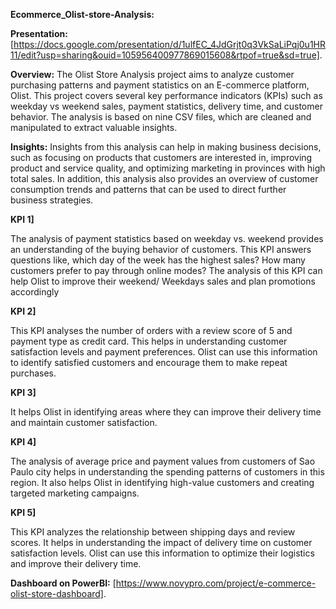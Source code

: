 **Ecommerce_Olist-store-Analysis:**

**Presentation:**
[https://docs.google.com/presentation/d/1ulfEC_4JdGrjt0q3VkSaLiPqj0u1HR11/edit?usp=sharing&ouid=105956400977869015608&rtpof=true&sd=true].

**Overview:**
The Olist Store Analysis project aims to analyze customer purchasing patterns and payment statistics on an E-commerce platform, Olist. This project covers several key performance indicators (KPIs) such as weekday vs weekend sales, payment statistics, delivery time, and customer behavior. The analysis is based on nine CSV files, which are cleaned and manipulated to extract valuable insights.

**Insights:**
Insights from this analysis can help in making business decisions, such as focusing on products that customers are interested in, improving product and service quality, and optimizing marketing in provinces with high total sales. In addition, this analysis also provides an overview of customer consumption trends and patterns that can be used to direct further business strategies.

**KPI 1]**

The analysis of payment statistics based on weekday vs. weekend provides an understanding of the buying behavior of customers. This KPI answers questions like, which day of the week has the highest sales? How many customers prefer to pay through online modes? The analysis of this KPI can help Olist to improve their weekend/ Weekdays sales and plan promotions accordingly

**KPI 2]**

This KPI analyses the number of orders with a review score of 5 and payment type as credit card. This helps in understanding customer satisfaction levels and payment preferences. Olist can use this information to identify satisfied customers and encourage them to make repeat purchases.

**KPI 3]**

It helps Olist in identifying areas where they can improve their delivery time and maintain customer satisfaction.

**KPI 4]**

The analysis of average price and payment values from customers of Sao Paulo city helps in understanding the spending patterns of customers in this region. It also helps Olist in identifying high-value customers and creating targeted marketing campaigns.

**KPI 5]**

 This KPI analyzes the relationship between shipping days and review scores. It helps in understanding the impact of delivery time on customer satisfaction levels. Olist can use this information to optimize their logistics and improve their delivery time.

**Dashboard on PowerBI:**
[https://www.novypro.com/project/e-commerce-olist-store-dashboard].



